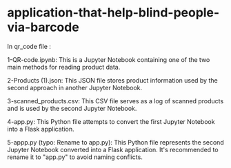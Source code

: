 # application-that-help-blind-people-via-barcode
In qr_code file :

1-QR-code.ipynb: This is a Jupyter Notebook containing one of the two main methods for reading product data.

2-Products (1).json: This JSON file stores product information used by the second approach in another Jupyter Notebook.

3-scanned_products.csv: This CSV file serves as a log of scanned products and is used by the second Jupyter Notebook.

4-app.py: This Python file attempts to convert the first Jupyter Notebook into a Flask application.

5-appp.py (typo: Rename to app.py): This Python file represents the second Jupyter Notebook converted into a Flask application. It's recommended to rename it to "app.py" to avoid naming conflicts.
